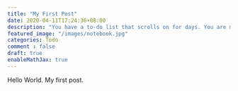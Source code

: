 ```yaml
---
title: "My First Post"
date: 2020-04-11T17:24:36+08:00
description: "You have a to-do list that scrolls on for days. You are managing multiple projects, getting lots of email and messages on different messaging systems, managing finances and personal health habits and so much more."
featured_image: "/images/notebook.jpg"
categories: Todo
comment : false
draft: true
enableMathJax: true
---
```


Hello World. My first post.
